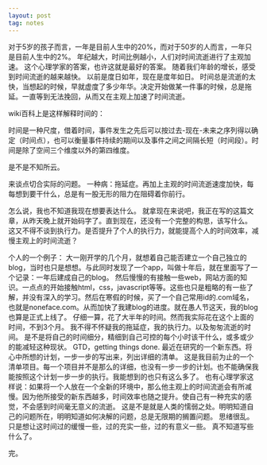 ```yaml
---
layout: post
tag: notes
---
```


对于5岁的孩子而言，一年是目前人生中的20%，而对于50岁的人而言，一年只是目前人生中的2%。
年纪越大，时间比例越小，人们对时间流逝进行了主观加速。
这个心理学家的答案，也许这就是最好的答案。
随着我们年龄的增长，感受到时间流逝的越来越快。
以前是度日如年，现在是度年如日。
时间总是流逝的太快，当想起的时候，早就虚度了多少年华。决定开始做某一件事的时候，总是拖延。一直等到无法挽回，从而又在主观上加速了时间流逝。

wiki百科上是这样解释时间的：

时间是一种尺度，借着时间，事件发生之先后可以按过去-现在-未来之序列得以确定（时间点），也可以衡量事件持续的期间以及事件之间之间隔长短（时间段）。时间是除了空间三个维度以外的第四维度。

是不是不知所云。

来谈点切合实际的问题。
一种病：拖延症。再加上主观的时间流逝速度加快，每每想到要干什么，总是有一股无形的阻力在阻碍着你前行。

怎么说，我也不知道我现在想要表达什么。
就拿现在来说吧，我正在写的这篇文章，从昨天晚上就开始码字了。直到现在，还没有一个完整的构思，该写什么。
这又不得不谈到执行力。是否提升了个人的执行力，就能提高个人的时间效率，减慢主观上的时间流逝？

个人的一个例子：
大一刚开学的几个月，就想着自己能否建立一个自己独立的blog，当时也只是想想。与此同时发现了一个app，叫做十年后，就在里面写了一个记录：一年后建成自己的blog。
然后慢慢的有接触一些web，网站方面的知识。一点点的开始接触html，css，javascript等等。这些也只是粗略的有一些了解，并没有深入的学习。然后在寒假的时候，买了一个自己常用id的.com域名，也就是noneface.com。从而加快了我建blog的进度。就在愚人节这天，我的blog也算是正式上线了。
仔细一算，花了大半年的时间。然而我实际花在这个上面的时间，不到3个月。
我不得不怀疑我的拖延症，我的执行力。以及匆匆流逝的时间。
是不是将自己的时间细分，精细到自己可控的每个小时该干什么，或多或少的能减轻这种现状。
GTD，getting things done.
最近在研究的一个新东西。将心中所想的计划，一步一步的写出来，列出详细的清单。
这是我目前为止的一个清单项目。每一个项目并不是那么的详细，也没有一步一步的计划。也不能确保我能按照这个计划一步一步的执行。我能想到的也只有这么多了。
也有心理学家这样说：如果将一个人放在一个全新的环境中，那么他主观上的时间流逝会有所减慢。因为他所接受的新东西越多，时间效率也随之提升。使自己有一种充实的感觉，不会感到时间毫无意义的流逝。
这是不是就是人类的懦弱之处。明明知道自己的问题所在，明明知道如何决解的问题，总是无限期的搁置问题。
思绪很乱。
只是想让这时间过的缓慢一些，过的充实一些，过的有意义一些。
真不知道写些什么了。

完。
